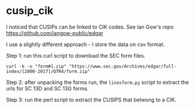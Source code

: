 # cusip_cik

I noticed that CUSIPs can be linked to CIK codes. See Ian Gow's repo  https://github.com/iangow-public/edgar 

I use a slightly different approach - I store the data on csv format. 

Step 1: run this curl script to download the SEC form files.

`curl -k -o "form#1.zip" "https://www.sec.gov/Archives/edgar/full-index/[2000-2017]/QTR4/form.zip"`

Step 2: after unpacking the forms run, the `linesform.py` script to extract the urls for SC 13D and SC 13G forms.

Step 3: run the perl script to extract the CUSIPS that belwong to a CIK.
